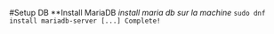 #Setup DB 
**Install MariaDB
*install maria db sur la machine*
    ```sudo dnf install mariadb-server
    [...]
    Complete!```


